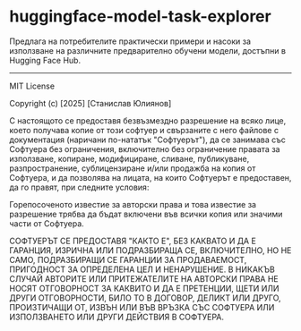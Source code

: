 # huggingface-model-task-explorer
Предлага на потребителите практически примери и насоки за използване на различните предварително обучени модели, достъпни в Hugging Face Hub.

---

MIT License

Copyright (c) [2025] [Станислав Юлиянов]

С настоящото се предоставя безвъзмездно разрешение на всяко лице, което получава копие от този софтуер и свързаните с него файлове с документация (наричани по-нататък "Софтуерът"), да се занимава със Софтуера без ограничения, включително без ограничение правата за използване, копиране, модифициране, сливане, публикуване, разпространение, сублицензиране и/или продажба на копия от Софтуера, и да позволява на лицата, на които Софтуерът е предоставен, да го правят, при следните условия:

Горепосоченото известие за авторски права и това известие за разрешение трябва да бъдат включени във всички копия или значими части от Софтуера.

СОФТУЕРЪТ СЕ ПРЕДОСТАВЯ "КАКТО Е", БЕЗ КАКВАТО И ДА Е ГАРАНЦИЯ, ИЗРИЧНА ИЛИ ПОДРАЗБИРАЩА СЕ, ВКЛЮЧИТЕЛНО, НО НЕ САМО, ПОДРАЗБИРАЩИ СЕ ГАРАНЦИИ ЗА ПРОДАВАЕМОСТ, ПРИГОДНОСТ ЗА ОПРЕДЕЛЕНА ЦЕЛ И НЕНАРУШЕНИЕ. В НИКАКЪВ СЛУЧАЙ АВТОРИТЕ ИЛИ ПРИТЕЖАТЕЛИТЕ НА АВТОРСКИ ПРАВА НЕ НОСЯТ ОТГОВОРНОСТ ЗА КАКВИТО И ДА Е ПРЕТЕНЦИИ, ЩЕТИ ИЛИ ДРУГИ ОТГОВОРНОСТИ, БИЛО ТО В ДОГОВОР, ДЕЛИКТ ИЛИ ДРУГО, ПРОИЗТИЧАЩИ ОТ, ИЗВЪН ИЛИ ВЪВ ВРЪЗКА СЪС СОФТУЕРА ИЛИ ИЗПОЛЗВАНЕТО ИЛИ ДРУГИ ДЕЙСТВИЯ В СОФТУЕРА.
